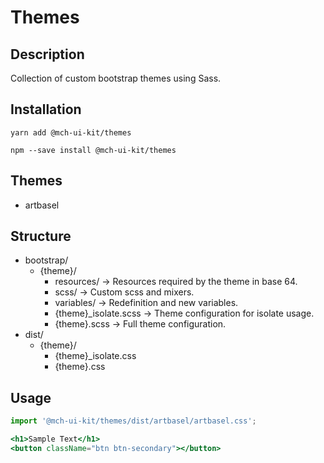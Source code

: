 # Themes

## Description

Collection of custom bootstrap themes using Sass.

## Installation

```
yarn add @mch-ui-kit/themes
```

```
npm --save install @mch-ui-kit/themes
```

## Themes
- artbasel

## Structure
- bootstrap/
  - {theme}/
    - resources/                -> Resources required by the theme in base 64.
    - scss/                     -> Custom scss and mixers.
    - variables/                -> Redefinition and new variables.
    - {theme}_isolate.scss      -> Theme configuration for isolate usage.
    - {theme}.scss              -> Full theme configuration.
- dist/
  - {theme}/
    - {theme}_isolate.css
    - {theme}.css

## Usage

```jsx
import '@mch-ui-kit/themes/dist/artbasel/artbasel.css';

<h1>Sample Text</h1>
<button className="btn btn-secondary"></button>
```